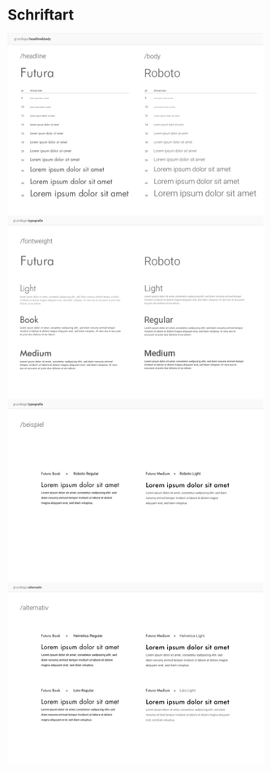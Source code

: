 # Schriftart

![An image](./schriftart/headline&body.jpg)
![An image](./schriftart/fontweight.jpg)
![An image](./schriftart/beispiel.jpg)
![An image](./schriftart/alternativ.jpg)
